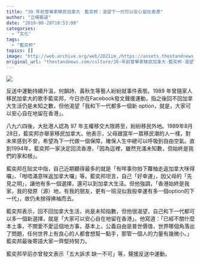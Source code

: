 ```yaml
---
title: "30 年前曾舉家移民加拿大　藍奕邦：渴望下一代可以安心留在香港"
author: "立場報道"
date: "2019-08-28T18:53:00"
categories:
  - "文化"
tags:
  - "藍奕邦"
topics: []
image: "http://web.archive.org/web/2021im_/https://assets.thestandnews.com/media/photos/lamyikbon-16_aT4JE.png"
original_url: "thestandnews.com/culture/30-年前曾舉家移民加拿大-藍奕邦-渴望下一代可以安心留在香港"
---
```

![](http://web.archive.org/web/2021im_/https://assets.thestandnews.com/media/photos/lamyikbon-16_aT4JE.png)

反送中運動持續升溫，何韻詩、黃秋生等藝人紛紛就事件表態。1989 年曾隨家人移民加拿大的歌手藍奕邦，今日亦在Facebook發文聲援運動，指之後回不回加拿大生活仍是未知之數，但他渴望「我和下一代都多一個新 option，就是，大家可以安心自在地留在香港」。

八九六四後，大批港人認為 97 年主權移交大限將至，紛紛移民外地。1989年8月28日，藍奕邦亦舉家移民加拿大。他表示，父母跟當年一眾移民潮的人一樣，對未來感到不安，希望為下一代做一個保障，確保人生中總可以呼吸到自由空氣。直到1994年，藍奕邦一家決定回流香港，「因為這裡，雖然充滿未知數，但始終是我們的家和根」。

藍奕邦在貼文中指，自己近期聽得最多的就是「有咩事你拍下籮柚走返加拿大咪得囉」、「咁唔滿意咪返加拿大囉」等。藍奕邦坦言，自己「好幸運」，因父母的「先見之明」，讓他有多一個選擇，還可以到加拿大生活。但他強調，「香港始終是我家，我的發原（源）地，有我的朋友，更有一班沒似我般幸運有多一個option的下一代」，故仍未捨得拂袖而去。

藍奕邦表示，回不回加拿大生活，尚是未知指數，但他很渴望，自己和下一代都可以多一個新選擇，就是「大家可以安心自在地留在香港」。他寫道：「已經不關什麼本土事，不關愛不愛這個地方事，基本上，公義自由是普世價值，世界哪個角落出了問題，任何世界上有良心的人都會想幫一點手，那管一個人的力量有幾微小。」藍奕邦最後寄語大家一齊堅持努力。

藍奕邦早前亦曾發文表示「五大訴求 缺一不可」等，聲援反送中運動。